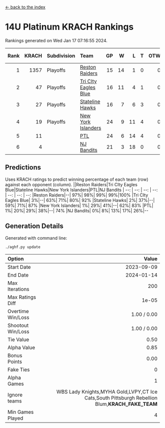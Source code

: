 [<- back to the index](readme.md)
# 14U Platinum KRACH Rankings
Rankings generated on Wed Jan 17 07:16:55 2024.

Rank|KRACH|Subdivision|Team|GP|W|L|T|OTW|OTL|SoS|Exp Wins|Win Diff
---:|---:|:---|:---|---:|---:|---:|---:|---:|---:|---:|---:|---:
1|1357|Playoffs|[Reston Raiders](https://gamesheetstats.com/seasons/3663/teams/140829/schedule)|15|14|1|0|0|0|507|14.8|-0.0
2|47|Playoffs|[Tri CIty Eagles Blue](https://gamesheetstats.com/seasons/3663/teams/140831/schedule)|16|11|4|1|0|0|107|12.4|0.0
3|27|Playoffs|[Stateline Hawks](https://gamesheetstats.com/seasons/3663/teams/140830/schedule)|16|7|6|3|0|0|272|9.4|0.0
4|19|Playoffs|[New York Islanders](https://gamesheetstats.com/seasons/3663/teams/140832/schedule)|24|9|11|4|0|0|207|11.9|0.0
5|11||[PTL](https://gamesheetstats.com/seasons/3663/teams/140827/schedule)|24|6|14|4|0|0|244|8.9|0.0
6|4||[NJ Bandits](https://gamesheetstats.com/seasons/3663/teams/140828/schedule)|21|3|18|0|0|0|130|3.9|0.0

## Predictions
Uses KRACH ratings to predict winning percentage of each team (row) against each opponent (column).
||Reston Raiders|Tri CIty Eagles Blue|Stateline Hawks|New York Islanders|PTL|NJ Bandits
| --: | --: | --: | --: | --: | --: | --: 
|Reston Raiders|--| 97%| 98%| 99%| 99%|100%
|Tri CIty Eagles Blue|  3%|--| 63%| 71%| 80%| 92%
|Stateline Hawks|  2%| 37%|--| 59%| 71%| 87%
|New York Islanders|  1%| 29%| 41%|--| 62%| 83%
|PTL|  1%| 20%| 29%| 38%|--| 74%
|NJ Bandits|  0%|  8%| 13%| 17%| 26%|--

## Generation Details

Generated with command line:
```
./aghf.py update
```

| Option | Value |
| :----- | ----: |
| Start Date | 2023-09-09 |
| End Date | 2024-01-14 |
| Max Iterations | 200 |
| Max Ratings Diff | 1e-05 |
| Overtime Win/Loss | 1.00 / 0.00 |
| Shootout Win/Loss | 1.00 / 0.00 |
| Tie Value | 0.50 |
| Alpha Value | 0.85 |
| Bonus Points | 0.00 |
| Fake Ties | 0 |
| Alpha Games | 1 |
| Ignore teams | WBS Lady Knights,MYHA Gold,LVPY,CT Ice Cats,South Pittsburgh Rebellion Blum,__KRACH_FAKE_TEAM__ |
| Min Games Played | 4 |

